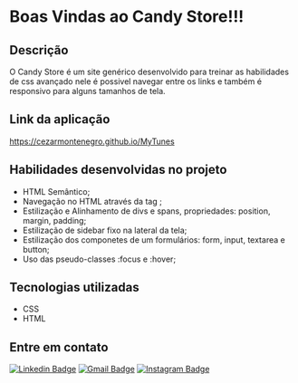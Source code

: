 # Boas Vindas ao Candy Store!!!

## Descrição

O Candy Store é um site genérico desenvolvido para treinar as habilidades de css avançado nele é possivel navegar entre os links e também é responsivo para alguns tamanhos de tela.
  
## Link da aplicação

  https://cezarmontenegro.github.io/MyTunes

## Habilidades desenvolvidas no projeto

  * HTML Semântico;
  * Navegação no HTML através da tag <a>;
  * Estilização e Alinhamento de divs e spans, propriedades: position, margin, padding;
  * Estilização de sidebar fixo na lateral da tela;
  * Estilização dos componetes de um formulários: form, input, textarea e button;
  * Uso das pseudo-classes :focus e :hover;
  
 
## Tecnologias utilizadas

* CSS
* HTML

## Entre em contato

[![Linkedin Badge](https://img.shields.io/badge/-cezarmontenegro-blue?style=flat-square&logo=Linkedin&logoColor=white&link=https://www.linkedin.com/in/cezarmontenegro/)](https://www.linkedin.com/in/cezarmontenegro/) 
[![Gmail Badge](https://img.shields.io/badge/-cezarguimaraes@gmail.com-c14438?style=flat-square&logo=Gmail&logoColor=white&link=mailto:cezarguimaraes@gmail.com)](mailto:cezarguimaraes@gmail.com)
[![Instagram Badge](https://img.shields.io/badge/-@cezarguima-e4405f?style=flat-square&labelColor=e4405f&logo=instagram&logoColor=white&link=https://instagram.com/cezarguima)](https://instagram.com/cezarguima)







